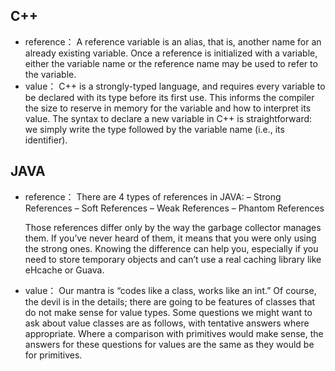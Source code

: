 
## C++
* reference：
  A reference variable is an alias, that is, another name for an already existing variable. Once a reference is initialized     with a variable, either the variable name or the reference name may be used to refer to the variable.
* value：
  C++ is a strongly-typed language, and requires every variable to be declared with its type before its first use. This informs the compiler the size to reserve in memory for the variable and how to interpret its value. The syntax to declare a new variable in C++ is straightforward: we simply write the type followed by the variable name (i.e., its identifier).


## JAVA
* reference：
  There are 4 types of references in JAVA:
  – Strong References
  – Soft References
  – Weak References
  – Phantom References

  Those references differ only by the way the garbage collector manages them. If you’ve never heard of them, it means that you  were only using the strong ones. Knowing the difference can help you, especially if you need to store temporary objects and can’t use a real caching library like eHcache or Guava.

* value：
  Our mantra is “codes like a class, works like an int.” Of course, the devil is in the details; there are going to be features of classes that do not make sense for value types. Some questions we might want to ask about value classes are as follows, with tentative answers where appropriate. Where a comparison with primitives would make sense, the answers for these questions for values are the same as they would be for primitives.
